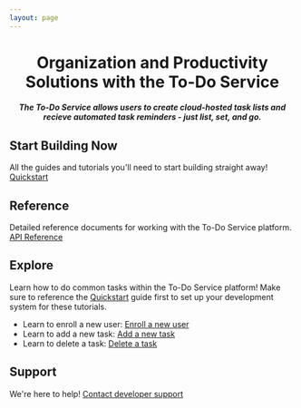 ```yaml
---
layout: page
---
```

<h1 style="text-align:center;">Organization and Productivity Solutions with the To-Do Service </h1>

<h5 style="text-align:center;"> The To-Do Service allows users to create cloud-hosted task lists and recieve automated task reminders - just list, set, and go.  </h5>

## Start Building Now 

All the guides and tutorials you'll need to start building straight away!   
[Quickstart](before-you-start-a-tutorial.md)

## Reference 

Detailed reference documents for working with the To-Do Service platform.   
[API Reference](api.md)

## Explore

Learn how to do common tasks within the To-Do Service platform! Make sure to reference the [Quickstart](before-you-start-a-tutorial.md) guide first to set up your development system for these tutorials. 

* Learn to enroll a new user: [Enroll a new user](tutorials/enroll-a-new-user.md)
* Learn to add a new task: [Add a new task](tutorials/add-a-new-task.md)
* Learn to delete a task: [Delete a task](#tutorials)

## Support 

We're here to help! [Contact developer support](#support)
